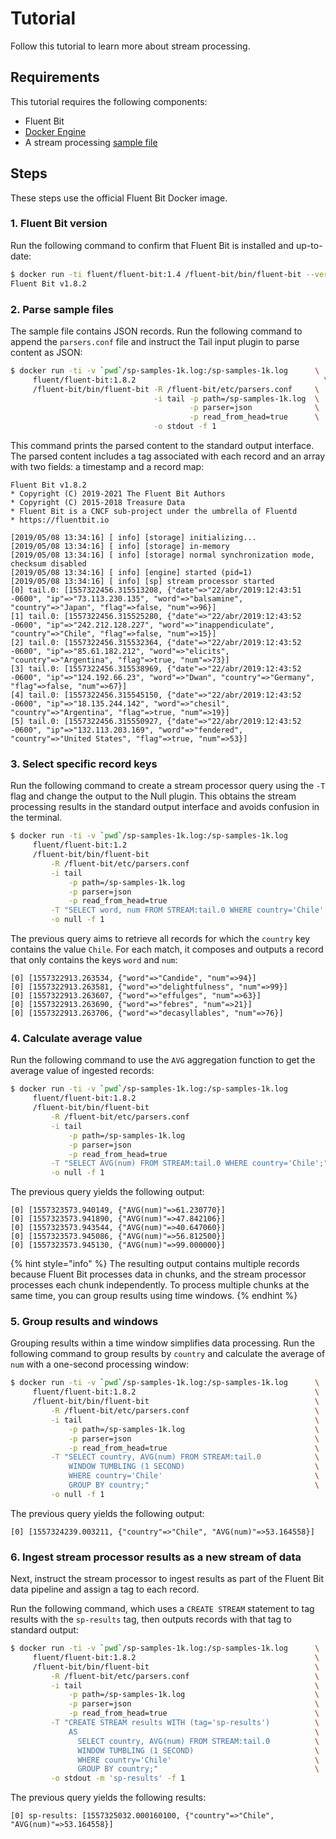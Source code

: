 # Tutorial

Follow this tutorial to learn more about stream processing.

## Requirements

This tutorial requires the following components:

* Fluent Bit
* [Docker Engine](https://www.docker.com/products/docker-engine)
* A stream processing [sample file](https://raw.githubusercontent.com/fluent/fluent-bit-docs/37b477786d6e28eb223e08611c26ec93671a34ac/stream-processing/samples/sp-samples-1k.log)

## Steps

These steps use the official Fluent Bit Docker image.

### 1. Fluent Bit version

Run the following command to confirm that Fluent Bit is installed and up-to-date:

```bash
$ docker run -ti fluent/fluent-bit:1.4 /fluent-bit/bin/fluent-bit --version
Fluent Bit v1.8.2
```

### 2. Parse sample files

The sample file contains JSON records. Run the following command to append the `parsers.conf` file and instruct the Tail input plugin to parse content as JSON:

```bash
$ docker run -ti -v `pwd`/sp-samples-1k.log:/sp-samples-1k.log      \
     fluent/fluent-bit:1.8.2                                          \
     /fluent-bit/bin/fluent-bit -R /fluent-bit/etc/parsers.conf     \
                                -i tail -p path=/sp-samples-1k.log  \
                                        -p parser=json              \
                                        -p read_from_head=true      \
                                -o stdout -f 1
```

This command prints the parsed content to the standard output interface. The parsed content includes a tag associated with each record and an array with two fields: a timestamp and a record map:

```text
Fluent Bit v1.8.2
* Copyright (C) 2019-2021 The Fluent Bit Authors
* Copyright (C) 2015-2018 Treasure Data
* Fluent Bit is a CNCF sub-project under the umbrella of Fluentd
* https://fluentbit.io

[2019/05/08 13:34:16] [ info] [storage] initializing...
[2019/05/08 13:34:16] [ info] [storage] in-memory
[2019/05/08 13:34:16] [ info] [storage] normal synchronization mode, checksum disabled
[2019/05/08 13:34:16] [ info] [engine] started (pid=1)
[2019/05/08 13:34:16] [ info] [sp] stream processor started
[0] tail.0: [1557322456.315513208, {"date"=>"22/abr/2019:12:43:51 -0600", "ip"=>"73.113.230.135", "word"=>"balsamine", "country"=>"Japan", "flag"=>false, "num"=>96}]
[1] tail.0: [1557322456.315525280, {"date"=>"22/abr/2019:12:43:52 -0600", "ip"=>"242.212.128.227", "word"=>"inappendiculate", "country"=>"Chile", "flag"=>false, "num"=>15}]
[2] tail.0: [1557322456.315532364, {"date"=>"22/abr/2019:12:43:52 -0600", "ip"=>"85.61.182.212", "word"=>"elicits", "country"=>"Argentina", "flag"=>true, "num"=>73}]
[3] tail.0: [1557322456.315538969, {"date"=>"22/abr/2019:12:43:52 -0600", "ip"=>"124.192.66.23", "word"=>"Dwan", "country"=>"Germany", "flag"=>false, "num"=>67}]
[4] tail.0: [1557322456.315545150, {"date"=>"22/abr/2019:12:43:52 -0600", "ip"=>"18.135.244.142", "word"=>"chesil", "country"=>"Argentina", "flag"=>true, "num"=>19}]
[5] tail.0: [1557322456.315550927, {"date"=>"22/abr/2019:12:43:52 -0600", "ip"=>"132.113.203.169", "word"=>"fendered", "country"=>"United States", "flag"=>true, "num"=>53}]
```

### 3. Select specific record keys

Run the following command to create a stream processor query using the `-T` flag and change the output to the Null plugin. This obtains the stream processing results in the standard output interface and avoids confusion in the terminal.

```bash
$ docker run -ti -v `pwd`/sp-samples-1k.log:/sp-samples-1k.log           \
     fluent/fluent-bit:1.2                                               \
     /fluent-bit/bin/fluent-bit                                          \
         -R /fluent-bit/etc/parsers.conf                                 \
         -i tail                                                         \
             -p path=/sp-samples-1k.log                                  \
             -p parser=json                                              \
             -p read_from_head=true                                      \
         -T "SELECT word, num FROM STREAM:tail.0 WHERE country='Chile';" \
         -o null -f 1
```

The previous query aims to retrieve all records for which the `country` key contains the value `Chile`. For each match, it composes and outputs a record that only contains the keys `word` and `num`:

```text
[0] [1557322913.263534, {"word"=>"Candide", "num"=>94}]
[0] [1557322913.263581, {"word"=>"delightfulness", "num"=>99}]
[0] [1557322913.263607, {"word"=>"effulges", "num"=>63}]
[0] [1557322913.263690, {"word"=>"febres", "num"=>21}]
[0] [1557322913.263706, {"word"=>"decasyllables", "num"=>76}]
```

### 4. Calculate average value

Run the following command to use the `AVG` aggregation function to get the average value of ingested records:

```bash
$ docker run -ti -v `pwd`/sp-samples-1k.log:/sp-samples-1k.log           \
     fluent/fluent-bit:1.8.2                                             \
     /fluent-bit/bin/fluent-bit                                          \
         -R /fluent-bit/etc/parsers.conf                                 \
         -i tail                                                         \
             -p path=/sp-samples-1k.log                                  \
             -p parser=json                                              \
             -p read_from_head=true                                      \
         -T "SELECT AVG(num) FROM STREAM:tail.0 WHERE country='Chile';"  \
         -o null -f 1
```

The previous query yields the following output:

```text
[0] [1557323573.940149, {"AVG(num)"=>61.230770}]
[0] [1557323573.941890, {"AVG(num)"=>47.842106}]
[0] [1557323573.943544, {"AVG(num)"=>40.647060}]
[0] [1557323573.945086, {"AVG(num)"=>56.812500}]
[0] [1557323573.945130, {"AVG(num)"=>99.000000}]
```

{% hint style="info" %}
The resulting output contains multiple records because Fluent Bit processes data in chunks, and the stream processor processes each chunk independently. To process multiple chunks at the same time, you can group results using time windows.
{% endhint %}

### 5. Group results and windows

Grouping results within a time window simplifies data processing. Run the following command to group results by `country` and calculate the average of `num` with a one-second processing window:

```bash
$ docker run -ti -v `pwd`/sp-samples-1k.log:/sp-samples-1k.log      \
     fluent/fluent-bit:1.8.2                                        \
     /fluent-bit/bin/fluent-bit                                     \
         -R /fluent-bit/etc/parsers.conf                            \
         -i tail                                                    \
             -p path=/sp-samples-1k.log                             \
             -p parser=json                                         \
             -p read_from_head=true                                 \
         -T "SELECT country, AVG(num) FROM STREAM:tail.0            \
             WINDOW TUMBLING (1 SECOND)                             \
             WHERE country='Chile'                                  \
             GROUP BY country;"                                     \
         -o null -f 1
```

The previous query yields the following output:

```text
[0] [1557324239.003211, {"country"=>"Chile", "AVG(num)"=>53.164558}]
```

### 6. Ingest stream processor results as a new stream of data

Next, instruct the stream processor to ingest results as part of the Fluent Bit data pipeline and assign a tag to each record.

Run the following command, which uses a `CREATE STREAM` statement to tag results with the `sp-results` tag, then outputs records with that tag to standard output:

```bash
$ docker run -ti -v `pwd`/sp-samples-1k.log:/sp-samples-1k.log      \
     fluent/fluent-bit:1.8.2                                        \
     /fluent-bit/bin/fluent-bit                                     \
         -R /fluent-bit/etc/parsers.conf                            \
         -i tail                                                    \
             -p path=/sp-samples-1k.log                             \
             -p parser=json                                         \
             -p read_from_head=true                                 \
         -T "CREATE STREAM results WITH (tag='sp-results')          \
             AS                                                     \
               SELECT country, AVG(num) FROM STREAM:tail.0          \
               WINDOW TUMBLING (1 SECOND)                           \
               WHERE country='Chile'                                \
               GROUP BY country;"                                   \
         -o stdout -m 'sp-results' -f 1
```

The previous query yields the following results:

```text
[0] sp-results: [1557325032.000160100, {"country"=>"Chile", "AVG(num)"=>53.164558}]
```
